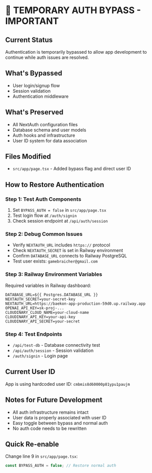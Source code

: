 # 🚫 TEMPORARY AUTH BYPASS - IMPORTANT

## Current Status
Authentication is temporarily bypassed to allow app development to continue while auth issues are resolved.

## What's Bypassed
- User login/signup flow
- Session validation
- Authentication middleware

## What's Preserved
- All NextAuth configuration files
- Database schema and user models
- Auth hooks and infrastructure
- User ID system for data association

## Files Modified
- `src/app/page.tsx` - Added bypass flag and direct user ID

## How to Restore Authentication

### Step 1: Test Auth Components
1. Set `BYPASS_AUTH = false` in `src/app/page.tsx`
2. Test login flow at `/auth/signin`
3. Check session endpoint at `/api/auth/session`

### Step 2: Debug Common Issues
- Verify `NEXTAUTH_URL` includes `https://` protocol
- Check `NEXTAUTH_SECRET` is set in Railway environment
- Confirm `DATABASE_URL` connects to Railway PostgreSQL
- Test user exists: `gamebraicher@gmail.com`

### Step 3: Railway Environment Variables
Required variables in Railway dashboard:
```
DATABASE_URL=${{ Postgres.DATABASE_URL }}
NEXTAUTH_SECRET=your-secret-key
NEXTAUTH_URL=https://baekon-app-production-59d0.up.railway.app
OPENAI_API_KEY=sk-proj-...
CLOUDINARY_CLOUD_NAME=your-cloud-name
CLOUDINARY_API_KEY=your-api-key
CLOUDINARY_API_SECRET=your-secret
```

### Step 4: Test Endpoints
- `/api/test-db` - Database connectivity test
- `/api/auth/session` - Session validation
- `/auth/signin` - Login page

## Current User ID
App is using hardcoded user ID: `cmbmis8d60000p81ypu1paujm`

## Notes for Future Development
- All auth infrastructure remains intact
- User data is properly associated with user ID
- Easy toggle between bypass and normal auth
- No auth code needs to be rewritten

## Quick Re-enable
Change line 9 in `src/app/page.tsx`:
```typescript
const BYPASS_AUTH = false; // Restore normal auth
```
